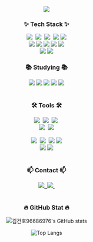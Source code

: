 <!--타이틀 부분-->
<div align="center">
  <img src="https://capsule-render.vercel.app/api?type=wave&color=auto&height=300&section=header&text=WELECOME%20%to-nl-KEONHO's%20%GITHUB%20&fontSize=60" />
</div>

<!--내용 부분-->
<h3 align="center">✨ Tech Stack ✨</h3>
<div align="center">
  <img src="https://img.shields.io/badge/react-20232a.svg?style=for-the-badge&logo=react&logoColor=61DAFB" />&nbsp
  <img src="https://img.shields.io/badge/javascript-F7DF1E.svg?style=for-the-badge&logo=javascript&logoColor=20232a" />&nbsp
  <img src="https://img.shields.io/badge/html5-E34F26.svg?style=for-the-badge&logo=html5&logoColor=white" />&nbsp
  <img src="https://img.shields.io/badge/Java-007396.svg?style=for-the-badge&logo=java&logoColor=FFFFFF" />
  <img src="https://img.shields.io/badge/Python-3776AB.svg?style=for-the-badge&logo=python&logoColor=FFFFFF" />
</div>

<div align="center">
  <img src="https://img.shields.io/badge/Spring%20Boot-6DB33F.svg?style=for-the-badge&logo=springboot&logoColor=FFFFFF" />
  <img src="https://img.shields.io/badge/Redis-DC382D.svg?style=for-the-badge&logo=redis&logoColor=FFFFFF" />
  <img src="https://img.shields.io/badge/Next.js-000000.svg?style=for-the-badge&logo=next.js&logoColor=FFFFFF" />
  <img src="https://img.shields.io/badge/TensorFlow-FF6F00.svg?style=for-the-badge&logo=tensorflow&logoColor=FFFFFF" />
  <img src="https://img.shields.io/badge/Node.js-339933.svg?style=for-the-badge&logo=node.js&logoColor=FFFFFF" />
</div>

<div align="center">
  <img src="https://img.shields.io/badge/MariaDB-003545.svg?style=for-the-badge&logo=mariadb&logoColor=FFFFFF" />
  <img src="https://img.shields.io/badge/MySQL-4479A1.svg?style=for-the-badge&logo=mysql&logoColor=FFFFFF" />
</div>

<h3 align="center">📚 Studying 📚</h3>
<div align="center">
  <img src="https://img.shields.io/badge/Docker-2496ED.svg?style=for-the-badge&logo=docker&logoColor=FFFFFF" />
  <img src="https://img.shields.io/badge/Amazon%20S3-569A31.svg?style=for-the-badge&logo=amazons3&logoColor=FFFFFF" />
  <img src="https://img.shields.io/badge/Amazon%20EC2-FF9900.svg?style=for-the-badge&logo=amazonec2&logoColor=FFFFFF" />
  <img src="https://img.shields.io/badge/RDB-4285F4.svg?style=for-the-badge" />
  <img src="https://img.shields.io/badge/GitHub%20Actions-2088FF.svg?style=for-the-badge&logo=githubactions&logoColor=FFFFFF" />
</div>

<br>

<h3 align="center">🛠 Tools 🛠</h3>

<!-- 협업 관련 툴 -->
<div align="center">
  <img src="https://img.shields.io/badge/git-F05033.svg?style=for-the-badge&logo=git&logoColor=white" />&nbsp
  <img src="https://img.shields.io/badge/github-181717.svg?style=for-the-badge&logo=github&logoColor=white" />&nbsp
  <img src="https://img.shields.io/badge/Notion-F3F3F3.svg?style=for-the-badge&logo=notion&logoColor=black" />&nbsp
</div>

<div align="center">
  <img src="https://img.shields.io/badge/figma-F24E1E.svg?style=for-the-badge&logo=figma&logoColor=white" />&nbsp
  <img src="https://img.shields.io/badge/Creatie.ai-DDDDDD.svg?style=for-the-badge" />
</div>

<br>

<!-- 개발 관련 툴-->
<div align="center">
  <img src="https://img.shields.io/badge/VSCode-2C2C32.svg?style=for-the-badge&logo=visual-studio-code&logoColor=22ABF3" />&nbsp
  <img src="https://img.shields.io/badge/jupyter-2C2C32.svg?style=for-the-badge&logo=jupyter&logoColor=F37726" />&nbsp
  <img src="https://img.shields.io/badge/Cursor-2C2C32.svg?style=for-the-badge" />
  <img src="https://img.shields.io/badge/IntelliJ%20IDEA-000000.svg?style=for-the-badge&logo=intellij-idea&logoColor=FFFFFF" />
</div>

<div align="center">
  <img src="https://img.shields.io/badge/MySQL%20Workbench-F29111.svg?style=for-the-badge&logo=mysqlworkbench&logoColor=FFFFFF" />
  <img src="https://img.shields.io/badge/DBeaver-3F909E.svg?style=for-the-badge&logo=dbeaver&logoColor=FFFFFF" />
</div>

<br>

<h3 align="center">📫 Contact 📫</h3>
<div align="center">
  <a href="https://velog.io/@oka1313">
    <img src="https://img.shields.io/badge/Velog-1EBC8F?style=for-the-badge&logo=velog&logoColor=white" />&nbsp
  </a>
  <a href="mailto:oka1313@gmail.com">
    <img
      src="https://img.shields.io/badge/oka1313@gmail.com-D14836?style=for-the-badge&logo=gmail&logoColor=white"/>&nbsp
  </a>
</div>

<br>

<h3 align="center">🔥 GitHub Stat 🔥</h3>
<div align="center">
  
![김건호96686976's GitHub stats](https://github-readme-stats.vercel.app/api?username=KIMKEONHO)

![Top Langs](https://github-readme-stats.vercel.app/api/top-langs/?username=KIMKEONHO&layout=compact)

</div>  
